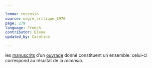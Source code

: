```yaml
---

lemma: recensio
source: segre_critique_1976
page: 279
language: French
contributor: Elena
updated_by: Caroline

---
```


les [manuscrits](manuscript.html) d’un [ouvrage](work.html) donné constituent un ensemble: celui-ci correspond au résultat de la _recensio_.
